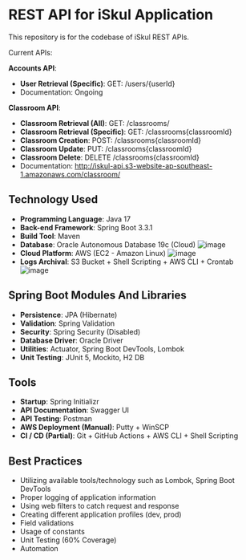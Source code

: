 # REST API for iSkul Application

This repository is for the codebase of iSkul REST APIs.

Current APIs:

**Accounts API**:
* **User Retrieval (Specific)**: GET: /users/{userId}
* Documentation: Ongoing

**Classroom API**:
* **Classroom Retrieval (All)**: GET: /classrooms/
* **Classroom Retrieval (Specific)**: GET: /classrooms{classroomId}
* **Classroom Creation**: POST: /classrooms{classroomId}
* **Classroom Update**: PUT: /classrooms{classroomId}
* **Classroom Delete**: DELETE /classrooms{classroomId}
* Documentation: http://iskul-api.s3-website-ap-southeast-1.amazonaws.com/classroom/

## Technology Used
* **Programming Language**: Java 17
* **Back-end Framework**: Spring Boot 3.3.1
* **Build Tool**: Maven
* **Database**: Oracle Autonomous Database 19c (Cloud)
![image](https://github.com/user-attachments/assets/8dad5e90-2c10-4398-9fbd-880f0a7a7577)
* **Cloud Platform**: AWS (EC2 - Amazon Linux)
![image](https://github.com/user-attachments/assets/d711289b-4e4d-4b5e-a1e3-e622bcb15b8f)
* **Logs Archival**: S3 Bucket + Shell Scripting + AWS CLI + Crontab
![image](https://github.com/user-attachments/assets/b5997dec-eacd-4763-b286-4dabeb45287a)

## Spring Boot Modules And Libraries
* **Persistence**: JPA (Hibernate)
* **Validation**: Spring Validation
* **Security**: Spring Security (Disabled)
* **Database Driver**: Oracle Driver
* **Utilities**: Actuator, Spring Boot DevTools, Lombok
* **Unit Testing**: JUnit 5, Mockito, H2 DB

## Tools
* **Startup**: Spring Initializr
* **API Documentation**: Swagger UI
* **API Testing**: Postman
* **AWS Deployment (Manual)**: Putty + WinSCP
* **CI / CD (Partial)**: Git + GitHub Actions + AWS CLI + Shell Scripting

## Best Practices
* Utilizing available tools/technology such as Lombok, Spring Boot DevTools
* Proper logging of application information
* Using web filters to catch request and response
* Creating different application profiles (dev, prod)
* Field validations
* Usage of constants
* Unit Testing (60% Coverage)
* Automation
